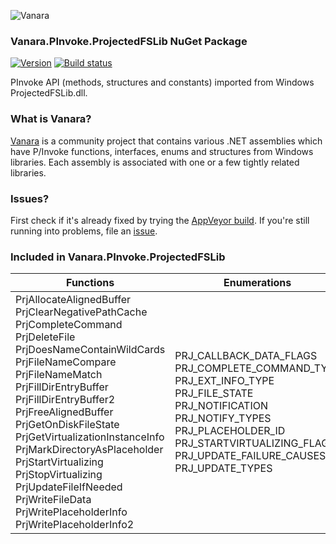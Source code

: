 ﻿![Vanara](https://raw.githubusercontent.com/dahall/Vanara/master/docs/icons/VanaraHeading.png)
### **Vanara.PInvoke.ProjectedFSLib NuGet Package**
[![Version](https://img.shields.io/nuget/v/Vanara.PInvoke.ProjectedFSLib?label=NuGet&style=flat-square)](https://github.com/dahall/Vanara/releases)
[![Build status](https://img.shields.io/appveyor/build/dahall/vanara?label=AppVeyor%20build&style=flat-square)](https://ci.appveyor.com/project/dahall/vanara)

PInvoke API (methods, structures and constants) imported from Windows ProjectedFSLib.dll.

### **What is Vanara?**

[Vanara](https://github.com/dahall/Vanara) is a community project that contains various .NET assemblies which have P/Invoke functions, interfaces, enums and structures from Windows libraries. Each assembly is associated with one or a few tightly related libraries.

### **Issues?**

First check if it's already fixed by trying the [AppVeyor build](https://ci.appveyor.com/nuget/vanara-prerelease).
If you're still running into problems, file an [issue](https://github.com/dahall/Vanara/issues).

### **Included in Vanara.PInvoke.ProjectedFSLib**

Functions | Enumerations | Structures
--- | --- | ---
PrjAllocateAlignedBuffer PrjClearNegativePathCache PrjCompleteCommand PrjDeleteFile PrjDoesNameContainWildCards PrjFileNameCompare PrjFileNameMatch PrjFillDirEntryBuffer PrjFillDirEntryBuffer2 PrjFreeAlignedBuffer PrjGetOnDiskFileState PrjGetVirtualizationInstanceInfo PrjMarkDirectoryAsPlaceholder PrjStartVirtualizing PrjStopVirtualizing PrjUpdateFileIfNeeded PrjWriteFileData PrjWritePlaceholderInfo PrjWritePlaceholderInfo2  | PRJ_CALLBACK_DATA_FLAGS PRJ_COMPLETE_COMMAND_TYPE PRJ_EXT_INFO_TYPE PRJ_FILE_STATE PRJ_NOTIFICATION PRJ_NOTIFY_TYPES PRJ_PLACEHOLDER_ID PRJ_STARTVIRTUALIZING_FLAGS PRJ_UPDATE_FAILURE_CAUSES PRJ_UPDATE_TYPES           | PRJ_CALLBACK_DATA PRJ_CALLBACKS PRJ_COMPLETE_COMMAND_EXTENDED_PARAMETERS PRJ_EXTENDED_INFO PRJ_FILE_BASIC_INFO PRJ_NOTIFICATION_MAPPING PRJ_NOTIFICATION_PARAMETERS PRJ_PLACEHOLDER_INFO PRJ_PLACEHOLDER_VERSION_INFO PRJ_STARTVIRTUALIZING_OPTIONS PRJ_VIRTUALIZATION_INSTANCE_INFO PRJ_DIR_ENTRY_BUFFER_HANDLE PRJ_NAMESPACE_VIRTUALIZATION_CONTEXT SYMLINK EAINFORMATION SECURITYINFORMATION STREAMSINFORMATION   
